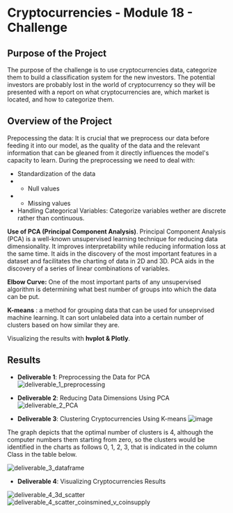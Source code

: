 # Cryptocurrencies - Module 18 - Challenge

## Purpose of the Project

The purpose of the challenge is to use cryptocurrencies data, categorize them to build a classification system for the new investors. The potential investors are probably lost in the world of cryptocurrency so they will be presented with a report on what cryptocurrencies are, which market is located, and how to categorize them.

## Overview of the Project

Prepocessing the data: It is crucial that we preprocess our data before feeding it into our model, as the quality of the data and the relevant information that can be gleaned from it directly influences the model's capacity to learn. During the preprocessing we need to deal with:

- Standardization of the data
-  - Null values
-  - Missing values
- Handling Categorical Variables: Categorize variables wether are discrete rather than continuous. 

**Use of PCA (Principal Component Analysis)**. Principal Component Analysis (PCA) is a well-known unsupervised learning technique for reducing data dimensionality. It improves interpretability while reducing information loss at the same time. It aids in the discovery of the most important features in a dataset and facilitates the charting of data in 2D and 3D. PCA aids in the discovery of a series of linear combinations of variables.

**Elbow Curve:** One of the most important parts of any unsupervised algorithm is determining what best number of groups into which the data can be put. 

**K-means** : a method for grouping data that can be used for unseprvised machine learning. It can sort unlabeled data into a certain number of clusters based on how similar they are.

Visualizing the results with **hvplot & Plotly**.

## Results

- **Deliverable 1**: Preprocessing the Data for PCA
![deliverable_1_preprocessing](https://user-images.githubusercontent.com/88510296/146452861-2befb576-e085-40c5-8c03-834bf0980e44.png)

- **Deliverable 2**: Reducing Data Dimensions Using PCA
![deliverable_2_PCA](https://user-images.githubusercontent.com/88510296/146452881-46cec9ad-21fe-4d1f-a50d-8862002ec05c.png)


- **Deliverable 3**: Clustering Cryptocurrencies Using K-means
![image](https://user-images.githubusercontent.com/98929742/175828002-71432e25-7b85-4bbb-8fe9-662b53b17f4a.png)

The graph depicts that the optimal number of clusters is 4, although the computer numbers them starting from zero, so the clusters would be identified in the charts as follows 0, 1, 2, 3, that is indicated in the column Class in the table below.

![deliverable_3_dataframe](https://user-images.githubusercontent.com/88510296/146452900-3760f27c-9187-4fc1-ae96-310a22c12b65.png)

- **Deliverable 4**: Visualizing Cryptocurrencies Results

![deliverable_4_3d_scatter](https://user-images.githubusercontent.com/88510296/146452943-13fc35fb-8964-43dc-8010-ef7a6a26eae5.png)
![deliverable_4_scatter_coinsmined_v_coinsupply](https://user-images.githubusercontent.com/88510296/146452966-3a1b5c0a-10b4-42a8-8232-3d250fff3c00.png)


